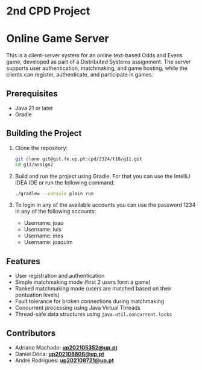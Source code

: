 # 2nd CPD Project
# Online Game Server

This is a client-server system for an online text-based Odds and Evens game, developed as part of a Distributed Systems assignment. The server supports user authentication, matchmaking, and game hosting, while the clients can register, authenticate, and participate in games.

## Prerequisites

- Java 21 or later
- Gradle

## Building the Project

1. Clone the repository:
   ```bash
   git clone git@git.fe.up.pt:cpd/2324/t10/g11.git
   cd g11/assign2
   ``` 

2. Build and run the project using Gradle. For that you can use the IntelliJ IDEA IDE or run the following command:
   ```bash
   ./gradlew --console plain run
   ```
3. To login in any of the available accounts you can use the password 1234 in any of the following accounts:
   - Username: joao
   - Username: luis
   - Username: ines
   - Username: joaquim

## Features

- User registration and authentication
- Simple matchmaking mode (first 2 users form a game)
- Ranked matchmaking mode (users are matched based on their pontuation levels)
- Fault tolerance for broken connections during matchmaking
- Concurrent processing using Java Virtual Threads
- Thread-safe data structures using `java.util.concurrent.locks`

## Contributors

- Adriano Machado: **up202105352@up.pt**    
- Daniel Dória: **up202108808@up.pt**
- André Rodrigues: **up202108721@up.pt**
